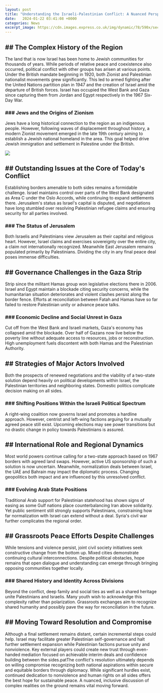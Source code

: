 ```yaml
---
layout: post
title: "Understanding the Israeli-Palestinian Conflict: A Nuanced Perspective"
date:   2024-01-22 03:41:08 +0000
categories: News
excerpt_image: https://cdn.images.express.co.uk/img/dynamic/78/590x/secondary/Israel-Palestine-conflict-3055954.jpg?r=1621492734752
---
```

## ## The Complex History of the Region  
The land that is now Israel has been home to Jewish communities for thousands of years. While periods of relative peace and coexistence also occurred, political conflict with other groups has arisen at various points. Under the British mandate beginning in 1920, both Zionist and Palestinian nationalist movements grew significantly. This led to armed fighting after the United Nations partition plan in 1947 and the creation of Israel amid the departure of British forces. Israel has occupied the West Bank and Gaza since capturing them from Jordan and Egypt respectively in the 1967 Six-Day War.

### ### Jews and the Origins of Zionism
Jews have a long historical connection to the region as an indigenous people. However, following waves of displacement throughout history, a modern Zionist movement emerged in the late 19th century aiming to establish a Jewish national homeland in the area. This goal helped drive Jewish immigration and settlement in Palestine under the British.


![](https://cdn.images.express.co.uk/img/dynamic/78/590x/secondary/Israel-Palestine-conflict-3055954.jpg?r=1621492734752)
## ## Outstanding Issues at the Core of Today's Conflict
Establishing borders amenable to both sides remains a formidable challenge. Israel maintains control over parts of the West Bank designated as Area C under the Oslo Accords, while continuing to expand settlements there. Jerusalem's status as Israel's capital is disputed, and negotiations have long stumbled over resolving Palestinian refugee claims and ensuring security for all parties involved.

### ### The Status of Jerusalem 
Both Israelis and Palestinians view Jerusalem as their capital and religious heart. However, Israel claims and exercises sovereignty over the entire city, a claim not internationally recognized. Meanwhile East Jerusalem remains populated primarily by Palestinians. Dividing the city in any final peace deal poses immense difficulties.

## ## Governance Challenges in the Gaza Strip  
Strip since the militant Hamas group won legislative elections there in 2006. Israel and Egypt maintain a blockade citing security concerns, while the humanitarian situation deteriorates and violent clashes persist along the border fence. Efforts at reconciliation between Fatah and Hamas have so far failed to restore Palestinian unity or advance peace talks.

### ### Economic Decline and Social Unrest in Gaza
Cut off from the West Bank and Israeli markets, Gaza's economy has collapsed amid the blockade. Over half of Gazans now live below the poverty line without adequate access to resources, jobs or reconstruction. High unemployment fuels discontent with both Hamas and the Palestinian Authority.

## ## Strategies of Major Actors Involved  
Both the prospects of renewed negotiations and the viability of a two-state solution depend heavily on political developments within Israel, the Palestinian territories and neighboring states. Domestic politics complicate decision making on all sides.

### ### Shifting Positions Within the Israeli Political Spectrum
A right-wing coalition now governs Israel and promotes a hardline approach. However, centrist and left-wing factions arguing for a mutually agreed peace still exist. Upcoming elections may see power transitions but no drastic change in policy towards Palestinians is assured.

## ## International Role and Regional Dynamics   
Most world powers continue calling for a two-state approach based on 1967 borders with agreed land swaps. However, active US sponsorship of such a solution is now uncertain. Meanwhile, normalization deals between Israel, the UAE and Bahrain may impact the diplomatic process. Changing geopolitics both impact and are influenced by this unresolved conflict.

### ### Evolving Arab State Positions   
Traditional Arab support for Palestinian statehood has shown signs of easing as some Gulf nations place counterbalancing Iran above solidarity. Yet public sentiment still strongly supports Palestinians, constraining how far normalization with Israel can extend without a deal. Syria's civil war further complicates the regional order.

## ## Grassroots Peace Efforts Despite Challenges
While tensions and violence persist, joint civil society initiatives seek constructive change from the bottom up. Mixed cities demonstrate continuing cultural interconnections. Despite political obstacles, hope remains that open dialogue and understanding can emerge through bringing opposing communities together locally.

### ### Shared History and Identity Across Divisions
Beyond the conflict, deep family and social ties as well as a shared heritage unite Palestinians and Israelis. Many youth wish to acknowledge this complexity rather than polarization. Grassroots exchanges aim to recognize shared humanity and possibly pave the way for reconciliation in the future.

## ## Moving Toward Resolution and Compromise   
Although a final settlement remains distant, certain incremental steps could help. Israel may facilitate greater Palestinian self-governance and halt further settlement expansion while Palestinian factions pursue unity and nonviolence. Key external players could create new trust through even-handed mediation focused on achievable interim deals and confidence building between the sides.patThe conflict's resolution ultimately depends on willing compromise recognizing both national aspirations within secure and equitable borders through diplomacy. While significant hurdles exist, continued dedication to nonviolence and human rights on all sides offers the best hope for sustainable peace. A nuanced, inclusive discussion of complex realities on the ground remains vital moving forward.